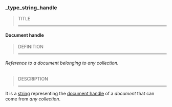 ### _type_string_handle



> TITLE
> 
> ------

#### Document handle



> DEFINITION
> 
> ------

###### Reference to a document belonging to any collection.



> DESCRIPTION
> 
> ------

It is a [string](_type_string) representing the [document handle](_id) of a *document* that can come from *any collection*.
